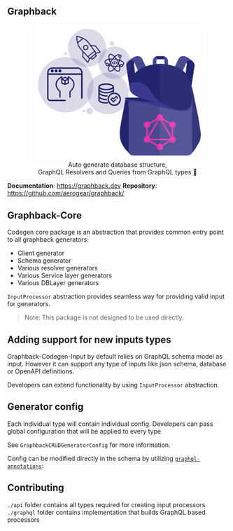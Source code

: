 ## Graphback

<p align="center">
  <img width="400" src="https://github.com/aerogear/graphback/raw/master/website/static/img/graphback.png">
  <br/>
  Auto generate database structure, <br/>
  GraphQL Resolvers and Queries from GraphQL types 🚀
</p>

**Documentation**: https://graphback.dev
**Repository**: https://github.com/aerogear/graphback/

## Graphback-Core 

Codegen core package is an abstraction that provides common entry point to all graphback generators:
- Client generator
- Schema generator
- Various resolver generators
- Various Service layer generators
- Various DBLayer generators

`InputProcessor` abstraction provides seamless way for providing valid input for generators. 

> Note: This package is not designed to be used directly.


## Adding support for new inputs types

Graphback-Codegen-Input by default relies on GraphQL schema model as input. 
However it can support any type of inputs like json schema, database or OpenAPI definitions.

Developers can extend functionality by using `InputProcessor` abstraction.

## Generator config

Each individual type will contain individual config. Developers can pass global configuration that will be applied to every type

See `GraphbackCRUDGeneratorConfig` for more information.

Config can be modified directly in the schema by utilizing [`graphql-annotations`](graphql-annotations):

## Contributing

`./api` folder contains all types required for creating input processors
`./graphql` folder contains implementation that builds GraphQL based processors

